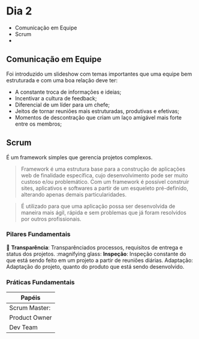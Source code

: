 # Dia 2 

- Comunicação em Equipe
- Scrum
-

## Comunicação em Equipe
Foi introduzido um slideshow com temas importantes que uma equipe bem estruturada e com uma boa relação deve ter:
- A constante troca de informações e ideias;
- Incentivar a cultura de feedback;
- Diferencial de um líder para um chefe;
- Jeitos de tornar reuniões mais estruturadas, produtivas e efetivas;
- Momentos de descontração que criam um laço amigável mais forte entre os membros;

## Scrum
É um framework simples que gerencia projetos complexos.

> Framework é uma estrutura base para a construção de aplicações web de finalidade específica, cujo desenvolvimento pode ser muito custoso e/ou problemático. Com um framework é possível construir sites, aplicativos e softwares a partir de um esqueleto pré-definido, alterando apenas demais particularidades. <br>

> É utilizado para que uma aplicação possa ser desenvolvida de maneira mais ágil, rápida e sem problemas que já foram resolvidos por outros profissionais.

### Pilares Fundamentais
:book: **Transparência**: Transparênciados processos, requisitos de entrega e status dos projetos.
:magnifying glass: **Inspeção**: Inspeção constante do que está sendo feito em um projeto a partir de reuniões diárias.
Adaptação: Adaptação do projeto, quanto do produto que está sendo desenvolvido.


### Práticas Fundamentais
| Papéis       |
|--------------|
|Scrum Master: |
|Product Owner |
|Dev Team      |

